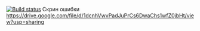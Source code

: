 [![Build status](https://ci.appveyor.com/api/projects/status/s03iuctlneags7wv?svg=true)](https://ci.appveyor.com/project/Averagegithubusername/autohw6-1)
Скрин ошибки
https://drive.google.com/file/d/1dcnhVwvPadJuPrCs6DwaChs1wfZ0jbHt/view?usp=sharing

